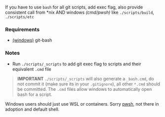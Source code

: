 If you have to use `bash` for all git scripts, add exec flag, also provide consistent call from *nix AND windows *(cmd/pwsh)* like `./scripts/build`, `./scripts/etc`

### Requirements
- [(windows)](https://github.com/git-for-windows/git/releases) git-bash 

### Notes

- Run `./scripts/_scripts` to add git exec flag to scripts and their equivalent `.cmd` file

> **IMPORTANT** `./scripts/_scripts` will also generate a `_bash.cmd`, do not commit it (make sure its in your `.gitignore`), all other `*.cmd` should be committed. The `.cmd` files allow windows to automatically open bash for a script. 

Windows users should just use WSL or containers. Sorry [pwsh](https://github.com/PowerShell/PowerShell#get-powershell), not there in adoption and default shell.